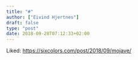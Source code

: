 ```yaml
---
title: "#"
author: ["Eivind Hjertnes"]
draft: false
type: "post"
date: 2018-09-28T07:12:33+02:00
---
```


Liked: <https://sixcolors.com/post/2018/09/mojave/>
